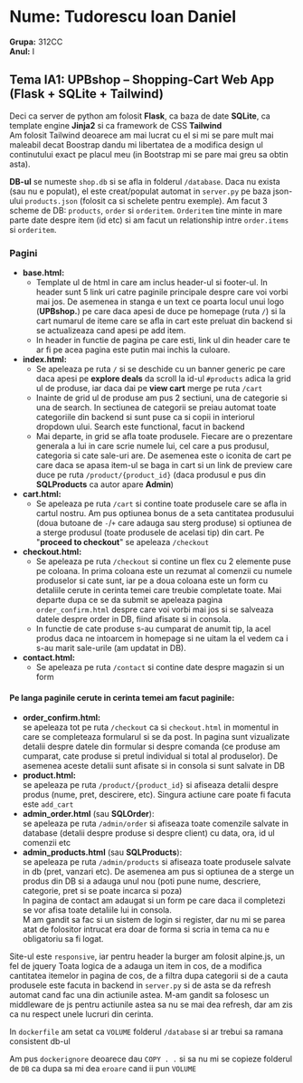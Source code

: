 # Nume: Tudorescu Ioan Daniel  
**Grupa:** 312CC  
**Anul:** I

## Tema IA1: UPBshop – Shopping-Cart Web App (Flask + SQLite + Tailwind)

Deci ca server de python am folosit **Flask**, ca baza de date **SQLite**, ca template engine **Jinja2** si ca framework de CSS **Tailwind**  
Am folosit Tailwind deoarece am mai lucrat cu el si mi se pare mult mai maleabil decat Boostrap dandu mi libertatea de a modifica design ul continutului exact pe placul meu (in Bootstrap mi se pare mai greu sa obtin asta).

**DB-ul** se numeste `shop.db` si se afla in folderul `/database`. Daca nu exista (sau nu e populat), el este creat/populat automat in `server.py` pe baza json-ului `products.json` (folosit ca si schelete pentru exemple). Am facut 3 scheme de DB: `products`, `order` si `orderitem`. `Orderitem` tine minte in mare parte date despre item (id etc) si am facut un relationship intre `order.items` si `orderitem`.

### Pagini

- **base.html:**
    - Template ul de html in care am inclus header-ul si footer-ul. In header sunt 5 link uri catre paginile principale despre care voi vorbi mai jos. De asemenea in stanga e un text ce poarta locul unui logo (**UPBshop.**) pe care daca apesi de duce pe homepage (ruta `/`) si la cart numarul de iteme care se afla in cart este preluat din backend si se actualizeaza cand apesi pe add item.  
    - In header in functie de pagina pe care esti, link ul din header care te ar fi pe acea pagina este putin mai inchis la culoare.
- **index.html:**
    - Se apeleaza pe ruta `/` si se deschide cu un banner generic pe care daca apesi pe **explore deals** da scroll la id-ul `#products` adica la grid ul de produse, iar daca dai pe **view cart** merge pe ruta `/cart`  
    - Inainte de grid ul de produse am pus 2 sectiuni, una de categorie si una de search. In sectiunea de categorii se preiau automat toate categoriile din backend si sunt puse ca si copii in interiorul dropdown ului. Search este functional, facut in backend  
    - Mai departe, in grid se afla toate produsele. Fiecare are o prezentare generala a lui in care scrie numele lui, cel care a pus produsul, categoria si cate sale-uri are. De asemenea este o iconita de cart pe care daca se apasa item-ul se baga in cart si un link de preview care duce pe ruta `/product/{product_id}` (daca produsul e pus din **SQLProducts** ca autor apare **Admin**)
- **cart.html:**
    - Se apeleaza pe ruta `/cart` si contine toate produsele care se afla in cartul nostru. Am pus optiunea bonus de a seta cantitatea produsului (doua butoane de `-`/`+` care adauga sau sterg produse) si optiunea de a sterge produsul (toate produsele de acelasi tip) din cart. Pe "**proceed to checkout**" se apeleaza `/checkout`
- **checkout.html:**
    - Se apeleaza pe ruta `/checkout` si contine un flex cu 2 elemente puse pe coloana. In prima coloana este un rezumat al comenzii cu numele produselor si cate sunt, iar pe a doua coloana este un form cu detaliile cerute in cerinta temei care treubie completate toate. Mai departe dupa ce se da submit se apeleaza pagina `order_confirm.html` despre care voi vorbi mai jos si se salveaza datele despre order in DB, fiind afisate si in consola.  
    - In functie de cate produse s-au cumparat de anumit tip, la acel produs daca ne intoarcem in homepage si ne uitam la el vedem ca i s-au marit sale-urile (am updatat in DB).
- **contact.html:**
    - Se apeleaza pe ruta `/contact` si contine date despre magazin si un form

#### Pe langa paginile cerute in cerinta temei am facut paginile:

- **order_confirm.html:**  
    se apeleaza tot pe ruta `/checkout` ca si `checkout.html` in momentul in care se completeaza formularul si se da post. In pagina sunt vizualizate detalii despre datele din formular si despre comanda (ce produse am cumparat, cate produse si pretul individual si total al produselor). De asemenea aceste detalii sunt afisate si in consola si sunt salvate in DB
- **product.html:**  
    se apeleaza pe ruta `/product/{product_id}` si afiseaza detalii despre produs (nume, pret, descirere, etc). Singura actiune care poate fi facuta este `add_cart`
- **admin_order.html** (sau **SQLOrder**):  
    se apeleaza pe ruta `/admin/order` si afiseaza toate comenzile salvate in database (detalii despre produse si despre client) cu data, ora, id ul comenzii etc
- **admin_products.html** (sau **SQLProducts**):  
    se apeleaza pe ruta `/admin/products` si afiseaza toate produsele salvate in db (pret, vanzari etc). De asemenea am pus si optiunea de a sterge un produs din DB si a adauga unul nou (poti pune nume, descriere, categorie, pret si se poate incarca si poza)  
    In pagina de contact am adaugat si un form pe care daca il completezi se vor afisa toate detaliile lui in consola.  
    M am gandit sa fac si un sistem de login si register, dar nu mi se parea atat de folositor intrucat era doar de forma si scria in tema ca nu e obligatoriu sa fi logat.

Site-ul este `responsive`, iar pentru header la burger am folosit alpine.js, un fel de jquery
Toata logica de a adauga un item in cos, de a modifica cantitatea itemelor in pagina de cos, de a filtra dupa categorii si de a cauta produsele este facuta in backend in `server.py` si de asta se da refresh automat cand fac una din actiunile astea. M-am gandit sa folosesc un middleware de js pentru actiunile astea sa nu se mai dea refresh, dar am zis ca nu respect unele lucruri din cerinta.

In `dockerfile` am setat ca `VOLUME` folderul `/database` si ar trebui sa ramana consistent db-ul

Am pus `dockerignore` deoarece dau `COPY . .` si sa nu mi se copieze folderul de `DB` ca dupa sa mi dea `eroare` cand ii pun `VOLUME`
